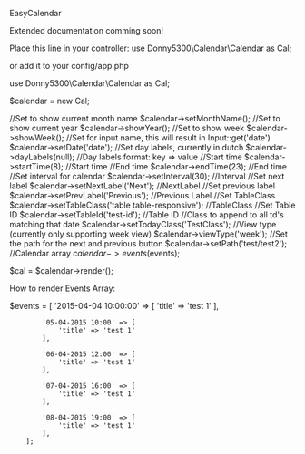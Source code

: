 EasyCalendar

Extended documentation comming soon!

Place this line in your controller: use Donny5300\Calendar\Calendar as Cal;

or add it to your config/app.php

use Donny5300\Calendar\Calendar as Cal;


$calendar = new Cal;

//Set to show current month name
$calendar->setMonthName();
//Set to show current year
$calendar->showYear();
//Set to show week
$calendar->showWeek();
//Set for input name, this will result in Input::get('date')
$calendar->setDate('date');
//Set day labels, currently in dutch
$calendar->dayLabels(null); //Day labels format: key => value
//Start time
$calendar->startTime(8); //Start time
//End time
$calendar->endTime(23); //End time
//Set interval for calendar
$calendar->setInterval(30); //Interval
//Set next label
$calendar->setNextLabel('Next'); //NextLabel
//Set previous label
$calendar->setPrevLabel('Previous'); //Previous Label
//Set TableClass
$calendar->setTableClass('table table-responsive'); //TableClass
//Set Table ID
$calendar->setTableId('test-id'); //Table ID
//Class to append to all td's matching that date
$calendar->setTodayClass('TestClass');
//View type (currently only supporting week view)
$calendar->viewType('week');
//Set the path for the next and previous button
$calendar->setPath('test/test2');
//Calendar array
$calendar->events($events);

$cal = $calendar->render();


How to render Events Array:

$events = [
            '2015-04-04 10:00:00' => [
                'title' => 'test 1'
            ],

            '05-04-2015 10:00' => [
                'title' => 'test 1'
            ],

            '06-04-2015 12:00' => [
                'title' => 'test 1'
            ],

            '07-04-2015 16:00' => [
                'title' => 'test 1'
            ],

            '08-04-2015 19:00' => [
                'title' => 'test 1'
            ],
        ];